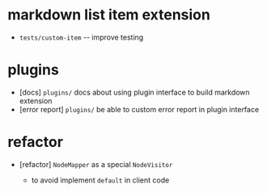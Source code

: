# markdown list item extension

- `tests/custom-item` -- improve testing

# plugins

- [docs] `plugins/` docs about using plugin interface to build markdown extension
- [error report] `plugins/` be able to custom error report in plugin interface

# refactor

- [refactor] `NodeMapper` as a special `NodeVisitor`

  - to avoid implement `default` in client code
